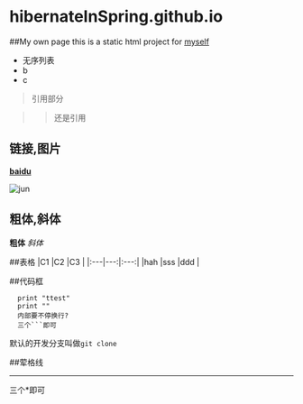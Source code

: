 # hibernateInSpring.github.io
##My own page
this is a static html project for [myself](https://hibernateInSpring.github.io)


* 无序列表
* b
* c

> 引用部分

>> 还是引用

## 链接,图片
[**baidu**](www.baidu.com)

![jun](http://www.mouapp.com/Mou_128.png)

## 粗体,斜体
**粗体**
*斜体*

##表格
|C1 |C2 |C3 |
|:---|---:|:---:|
|hah |sss |ddd |

##代码框
```
  print "ttest"
  print ""
  内部要不停换行?
  三个```即可
```

默认的开发分支叫做`git clone`

##荤格线
***
三个*即可
